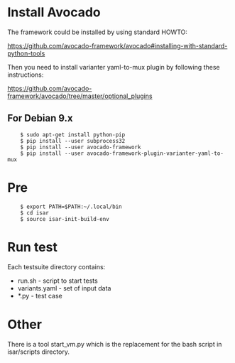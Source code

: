 # Install Avocado

The framework could be installed by using standard HOWTO:

  https://github.com/avocado-framework/avocado#installing-with-standard-python-tools

Then you need to install varianter yaml-to-mux plugin by following these instructions:

  https://github.com/avocado-framework/avocado/tree/master/optional_plugins

## For Debian 9.x

        $ sudo apt-get install python-pip
        $ pip install --user subprocess32
        $ pip install --user avocado-framework
        $ pip install --user avocado-framework-plugin-varianter-yaml-to-mux

# Pre

        $ export PATH=$PATH:~/.local/bin
        $ cd isar
        $ source isar-init-build-env


# Run test

Each testsuite directory contains:
 - run.sh - script to start tests
 - variants.yaml - set of input data
 - *.py - test case

# Other

There is a tool start_vm.py which is the replacement for the bash script in isar/scripts directory.
